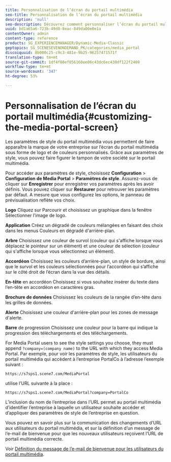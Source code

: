 ```yaml
---
title: Personnalisation de l’écran du portail multimédia
seo-title: Personnalisation de l’écran du portail multimédia
description: 'null'
seo-description: Découvrez comment personnaliser l’écran du portail multimédia.
uuid: bd1a65a6-723b-49d0-8eac-849da00e0e1a
contentOwner: admin
content-type: reference
products: SG_EXPERIENCEMANAGER/Dynamic-Media-Classic
geptopics: SG_SCENESEVENONDEMAND_PK/categories/media_portal
discoiquuid: 8b000c25-c9c3-481e-9b25-96257471571f
translation-type: tm+mt
source-git-commit: 1df4f88ef856160ee06c43dc6ec430df122f2408
workflow-type: tm+mt
source-wordcount: '347'
ht-degree: 53%

---
```



# Personnalisation de l’écran du portail multimédia{#customizing-the-media-portal-screen}

Les paramètres de style du portail multimédia vous permettent de faire apparaître la marque de votre entreprise sur l’écran du portail multimédia sous forme de logo et de couleurs personnalisés. Grâce aux paramètres de style, vous pouvez faire figurer le tampon de votre société sur le portail multimédia. 

Pour accéder aux paramètres de style, choisissez **Configuration** > **Configuration de Media Portal** > **Paramètres de style**. Assurez-vous de cliquer sur **Enregistrer** pour enregistrer vos paramètres après les avoir définis. Vous pouvez cliquer sur **Restaurer** pour retrouver les paramètres par défaut. A mesure que vous configurez les options, le panneau de prévisualisation reflète vos choix.

**Logo** Cliquez sur Parcourir et choisissez un graphique dans la fenêtre Sélectionner l’image de logo.

**Application** Créez un dégradé de couleurs mélangées en faisant des choix dans les menus Couleurs en dégradé d&#39;arrière-plan.

**Arbre** Choisissez une couleur de survol (couleur qui s&#39;affiche lorsque vous déplacez le pointeur sur un élément) et une couleur de sélection (couleur qui s&#39;affiche lorsque vous sélectionnez un élément).

**Accordéon** Choisissez les couleurs d’arrière-plan, un style de bordure, ainsi que le survol et les couleurs sélectionnées pour l’accordéon qui s’affiche sur le côté droit de l’écran dans la vue des détails.

**En-tête** en accordéon Choisissez si vous souhaitez insérer du texte dans l’en-tête en accordéon en caractères gras.

**Brochure de données** Choisissez les couleurs de la rangée d’en-tête dans les grilles de données.

**Alerte** Choisissez une couleur d&#39;arrière-plan pour les zones de message d&#39;alerte.

**Barre** de progression Choisissez une couleur pour la barre qui indique la progression des téléchargements et des téléchargements.

For Media Portal users to see the style settings you choose, they must append `?company=(company name)` to the URL with which they access Media Portal. Par exemple, pour voir les paramètres de style, les utilisateurs du portail multimédia qui accèdent à l’entreprise PortalCo à l’adresse l’exemple suivant :

`https://s7sps1.scene7.com/MediaPortal`

utilise l’URL suivante à la place :

`https://s7sps1.scene7.com/MediaPortal?company=PortalCo`

L’inclusion du nom de l’entreprise dans l’URL permet au portail multimédia d’identifier l’entreprise à laquelle un utilisateur souhaite accéder et d’appliquer des paramètres de style de l’entreprise en question.

Vous pouvez en savoir plus sur la communication des changements d’URL aux utilisateurs du portail multimédia, et sur la définition d’un message de l’e-mail de bienvenue pour que les nouveaux utilisateurs reçoivent l’URL de portail multimédia correcte.

Voir [Définition du message de l’e-mail de bienvenue pour les utilisateurs du portail multimédia](adding-media-portal-users.md#setting_up_the_welcome_e_mail_message_for_media_portal_users).
